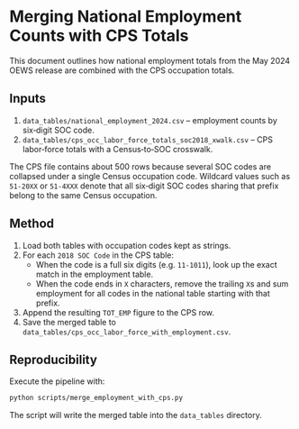 # Merging National Employment Counts with CPS Totals

This document outlines how national employment totals from the May 2024 OEWS release are combined with the CPS occupation totals.

## Inputs
1. `data_tables/national_employment_2024.csv` – employment counts by six‑digit SOC code.
2. `data_tables/cps_occ_labor_force_totals_soc2018_xwalk.csv` – CPS labor‑force totals with a Census‑to‑SOC crosswalk.

The CPS file contains about 500 rows because several SOC codes are collapsed under a single Census occupation code. Wildcard values such as `51-20XX` or `51-4XXX` denote that all six‑digit SOC codes sharing that prefix belong to the same Census occupation.

## Method
1. Load both tables with occupation codes kept as strings.
2. For each `2018 SOC Code` in the CPS table:
   - When the code is a full six digits (e.g. `11-1011`), look up the exact match in the employment table.
   - When the code ends in `X` characters, remove the trailing `X`s and sum employment for all codes in the national table starting with that prefix.
3. Append the resulting `TOT_EMP` figure to the CPS row.
4. Save the merged table to `data_tables/cps_occ_labor_force_with_employment.csv`.

## Reproducibility
Execute the pipeline with:

```bash
python scripts/merge_employment_with_cps.py
```

The script will write the merged table into the `data_tables` directory.

